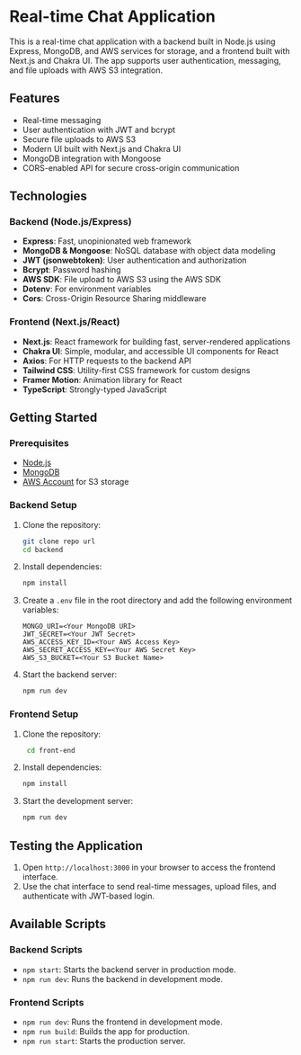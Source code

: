 # Real-time Chat Application

This is a real-time chat application with a backend built in Node.js using Express, MongoDB, and AWS services for storage, and a frontend built with Next.js and Chakra UI. The app supports user authentication, messaging, and file uploads with AWS S3 integration.

## Features

- Real-time messaging
- User authentication with JWT and bcrypt
- Secure file uploads to AWS S3
- Modern UI built with Next.js and Chakra UI
- MongoDB integration with Mongoose
- CORS-enabled API for secure cross-origin communication

## Technologies

### Backend (Node.js/Express)
- **Express**: Fast, unopinionated web framework
- **MongoDB & Mongoose**: NoSQL database with object data modeling
- **JWT (jsonwebtoken)**: User authentication and authorization
- **Bcrypt**: Password hashing
- **AWS SDK**: File upload to AWS S3 using the AWS SDK
- **Dotenv**: For environment variables
- **Cors**: Cross-Origin Resource Sharing middleware

### Frontend (Next.js/React)
- **Next.js**: React framework for building fast, server-rendered applications
- **Chakra UI**: Simple, modular, and accessible UI components for React
- **Axios**: For HTTP requests to the backend API
- **Tailwind CSS**: Utility-first CSS framework for custom designs
- **Framer Motion**: Animation library for React
- **TypeScript**: Strongly-typed JavaScript

## Getting Started

### Prerequisites

- [Node.js](https://nodejs.org/)
- [MongoDB](https://www.mongodb.com/)
- [AWS Account](https://aws.amazon.com/) for S3 storage

### Backend Setup

1. Clone the repository:

   ```bash
   git clone repo url 
   cd backend
   ```

2. Install dependencies:

   ```bash
   npm install
   ```

3. Create a `.env` file in the root directory and add the following environment variables:

   ```plaintext
   MONGO_URI=<Your MongoDB URI>
   JWT_SECRET=<Your JWT Secret>
   AWS_ACCESS_KEY_ID=<Your AWS Access Key>
   AWS_SECRET_ACCESS_KEY=<Your AWS Secret Key>
   AWS_S3_BUCKET=<Your S3 Bucket Name>
   ```

4. Start the backend server:

   ```bash
   npm run dev
   ```

### Frontend Setup

1. Clone the repository:

   ```bash
    cd front-end
   ```

2. Install dependencies:

   ```bash
   npm install
   ```

3. Start the development server:

   ```bash
   npm run dev
   ```

## Testing the Application

1. Open `http://localhost:3000` in your browser to access the frontend interface.
2. Use the chat interface to send real-time messages, upload files, and authenticate with JWT-based login.

## Available Scripts

### Backend Scripts

- `npm start`: Starts the backend server in production mode.
- `npm run dev`: Runs the backend in development mode.

### Frontend Scripts

- `npm run dev`: Runs the frontend in development mode.
- `npm run build`: Builds the app for production.
- `npm run start`: Starts the production server.
